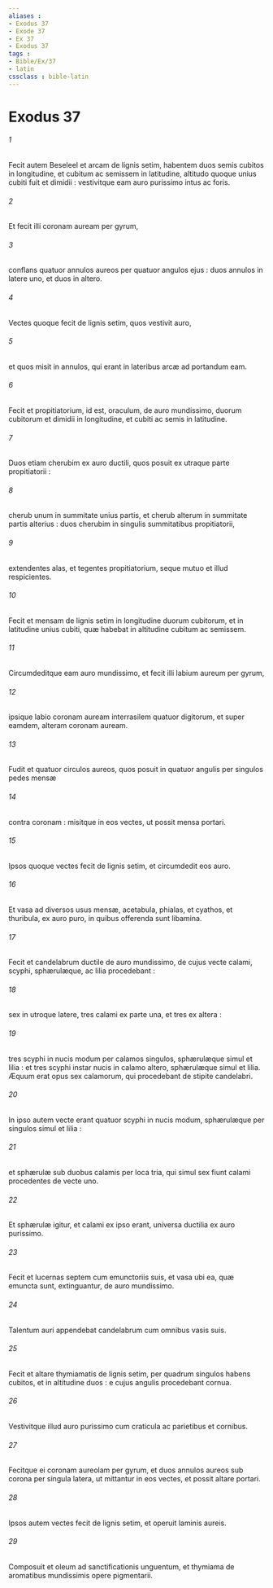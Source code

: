 ```yaml
---
aliases : 
- Exodus 37
- Exode 37
- Ex 37
- Exodus 37
tags : 
- Bible/Ex/37
- latin
cssclass : bible-latin
---
```


# Exodus 37

###### 1
Fecit autem Beseleel et arcam de lignis setim, habentem duos semis cubitos in longitudine, et cubitum ac semissem in latitudine, altitudo quoque unius cubiti fuit et dimidii : vestivitque eam auro purissimo intus ac foris.
###### 2
Et fecit illi coronam auream per gyrum,
###### 3
conflans quatuor annulos aureos per quatuor angulos ejus : duos annulos in latere uno, et duos in altero.
###### 4
Vectes quoque fecit de lignis setim, quos vestivit auro,
###### 5
et quos misit in annulos, qui erant in lateribus arcæ ad portandum eam.
###### 6
Fecit et propitiatorium, id est, oraculum, de auro mundissimo, duorum cubitorum et dimidii in longitudine, et cubiti ac semis in latitudine.
###### 7
Duos etiam cherubim ex auro ductili, quos posuit ex utraque parte propitiatorii :
###### 8
cherub unum in summitate unius partis, et cherub alterum in summitate partis alterius : duos cherubim in singulis summitatibus propitiatorii,
###### 9
extendentes alas, et tegentes propitiatorium, seque mutuo et illud respicientes.
###### 10
Fecit et mensam de lignis setim in longitudine duorum cubitorum, et in latitudine unius cubiti, quæ habebat in altitudine cubitum ac semissem.
###### 11
Circumdeditque eam auro mundissimo, et fecit illi labium aureum per gyrum,
###### 12
ipsique labio coronam auream interrasilem quatuor digitorum, et super eamdem, alteram coronam auream.
###### 13
Fudit et quatuor circulos aureos, quos posuit in quatuor angulis per singulos pedes mensæ
###### 14
contra coronam : misitque in eos vectes, ut possit mensa portari.
###### 15
Ipsos quoque vectes fecit de lignis setim, et circumdedit eos auro.
###### 16
Et vasa ad diversos usus mensæ, acetabula, phialas, et cyathos, et thuribula, ex auro puro, in quibus offerenda sunt libamina.
###### 17
Fecit et candelabrum ductile de auro mundissimo, de cujus vecte calami, scyphi, sphærulæque, ac lilia procedebant :
###### 18
sex in utroque latere, tres calami ex parte una, et tres ex altera :
###### 19
tres scyphi in nucis modum per calamos singulos, sphærulæque simul et lilia : et tres scyphi instar nucis in calamo altero, sphærulæque simul et lilia. Æquum erat opus sex calamorum, qui procedebant de stipite candelabri.
###### 20
In ipso autem vecte erant quatuor scyphi in nucis modum, sphærulæque per singulos simul et lilia :
###### 21
et sphærulæ sub duobus calamis per loca tria, qui simul sex fiunt calami procedentes de vecte uno.
###### 22
Et sphærulæ igitur, et calami ex ipso erant, universa ductilia ex auro purissimo.
###### 23
Fecit et lucernas septem cum emunctoriis suis, et vasa ubi ea, quæ emuncta sunt, extinguantur, de auro mundissimo.
###### 24
Talentum auri appendebat candelabrum cum omnibus vasis suis.
###### 25
Fecit et altare thymiamatis de lignis setim, per quadrum singulos habens cubitos, et in altitudine duos : e cujus angulis procedebant cornua.
###### 26
Vestivitque illud auro purissimo cum craticula ac parietibus et cornibus.
###### 27
Fecitque ei coronam aureolam per gyrum, et duos annulos aureos sub corona per singula latera, ut mittantur in eos vectes, et possit altare portari.
###### 28
Ipsos autem vectes fecit de lignis setim, et operuit laminis aureis.
###### 29
Composuit et oleum ad sanctificationis unguentum, et thymiama de aromatibus mundissimis opere pigmentarii.
